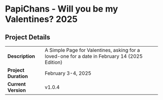 # PapiChans - Will you be my Valentines? 2025

## Project Details

|                     |                     |
| ------------------- | --------------------|
| **Description**     | A Simple Page for Valentines, asking for a loved-one for a date in February 14 (2025 Edition) |
| **Project Duration**    | February 3-4, 2025 |
| **Current Version** | v1.0.4 |